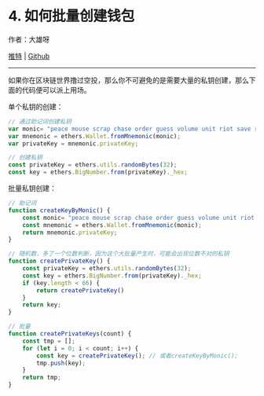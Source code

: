 # 4. 如何批量创建钱包

作者：大雄呀

[推特](https://twitter.com/_daxiongya) | [Github](https://github.com/chongqiangchen)

---

如果你在区块链世界撸过空投，那么你不可避免的是需要大量的私钥创建，那么下面的代码便可以派上用场。

单个私钥的创建：

```jsx
// 通过助记词创建私钥
var monic= "peace mouse scrap chase order guess volume unit riot save reopen nation"
var mnemonic = ethers.Wallet.fromMnemonic(monic);
var privateKey = mnemonic.privateKey;

// 创建私钥
const privateKey = ethers.utils.randomBytes(32);
const key = ethers.BigNumber.from(privateKey)._hex;
```

批量私钥创建：

```jsx
// 助记词
function createKeyByMonic() {
	const monic= "peace mouse scrap chase order guess volume unit riot save reopen nation"
	const mnemonic = ethers.Wallet.fromMnemonic(monic);
	return mnemonic.privateKey;
}

// 随机数，多了一个位数判断，因为这个大批量产生时，可能会出现位数不对的私钥
function createPrivateKey() {
    const privateKey = ethers.utils.randomBytes(32);
    const key = ethers.BigNumber.from(privateKey)._hex;
    if (key.length < 66) {
        return createPrivateKey()
    }
    return key;
}

// 批量
function createPrivateKeys(count) {
    const tmp = [];
    for (let i = 0; i < count; i++) {
        const key = createPrivateKey(); // 或者createKeyByMonic();
        tmp.push(key);
    }
    return tmp;
}
```